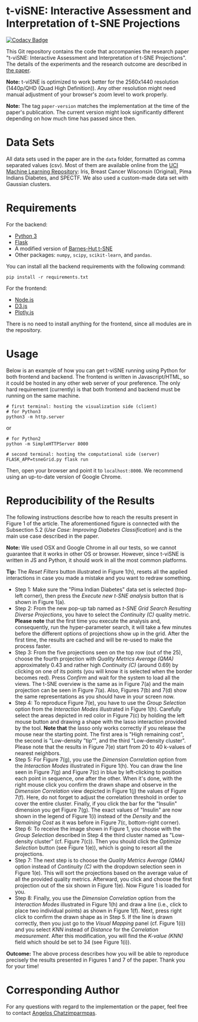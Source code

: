 # t-viSNE: Interactive Assessment and Interpretation of t-SNE Projections #

[![Codacy Badge](https://api.codacy.com/project/badge/Grade/56e643b253bf40afb9d788c0643c6940)](https://www.codacy.com/manual/Angelos-Chatzimparmpas/t-viSNE?utm_source=github.com&amp;utm_medium=referral&amp;utm_content=angeloschatzimparmpas/t-viSNE&amp;utm_campaign=Badge_Grade)

This Git repository contains the code that accompanies the research paper "t-viSNE: Interactive Assessment and Interpretation of t-SNE Projections". The details of the experiments and the research outcome are described in [the paper](https://arxiv.org/abs/2002.06910).

**Note:** t-viSNE is optimized to work better for the 2560x1440 resolution (1440p/QHD (Quad High Definition)). Any other resolution might need manual adjustment of your browser's zoom level to work properly.

**Note:** The tag `paper-version` matches the implementation at the time of the paper's publication. The current version might look significantly different depending on how much time has passed since then.

# Data Sets #
All data sets used in the paper are in the `data` folder, formatted as comma separated values (csv). 
Most of them are available online from the [UCI Machine Learning Repository](http://archive.ics.uci.edu/ml/index.php): Iris, Breast Cancer Wisconsin (Original), Pima Indians Diabetes, and SPECTF. We also used a custom-made data set with Gaussian clusters. 

# Requirements #
For the backend:
- [Python 3](https://www.python.org/downloads/)
- [Flask](https://palletsprojects.com/p/flask/)
- A modified version of [Barnes-Hut t-SNE](https://github.com/lvdmaaten/bhtsne)
- Other packages: `numpy`, `scipy`, `scikit-learn`, and `pandas`.

You can install all the backend requirements with the following command:
```
pip install -r requirements.txt
```

For the frontend:
- [Node.js](https://nodejs.org/en/)
- [D3.js](https://d3js.org/)
- [Plotly.js](https://github.com/plotly/plotly.js/)

There is no need to install anything for the frontend, since all modules are in the repository.


# Usage #
Below is an example of how you can get t-viSNE running using Python for both frontend and backend. The frontend is written in Javascript/HTML, so it could be hosted in any other web server of your preference. The only hard requirement (currently) is that both frontend and backend must be running on the same machine. 
```
# first terminal: hosting the visualization side (client)
# for Python3
python3 -m http.server 
```
or 
```
# for Python2
python -m SimpleHTTPServer 8000
```

```
# second terminal: hosting the computational side (server)
FLASK_APP=tsneGrid.py flask run
```
Then, open your browser and point it to `localhost:8000`. We recommend using an up-to-date version of Google Chrome.

# Reproducibility of the Results #
The following instructions describe how to reach the results present in Figure 1 of the article. The aforementioned figure is connected with the Subsection 5.2 (*Use Case: Improving Diabetes Classification*) and is the main use case described in the paper.

**Note:** We used OSX and Google Chrome in all our tests, so we cannot guarantee that it works in other OS or browser. However, since t-viSNE is written in JS and Python, it should work in all the most common platforms.

**Tip:** The *Reset Filters* button illustrated in Figure 1(h), resets all the applied interactions in case you made a mistake and you want to redraw something.

- Step 1: Make sure the "Pima Indian Diabetes" data set is selected (top-left corner), then press the *Execute new t-SNE analysis* button that is shown in Figure 1(a).
- Step 2: From the new pop-up tab named as *t-SNE Grid Search Resulting Diverse Projections*, you have to select the *Continuity (C)* quality metric. **Please note** that the first time you execute the analysis and, consequently, run the hyper-parameter search, it will take a few minutes before the different options of projections show up in the grid. After the first time, the results are cached and will be re-used to make the process faster.
- Step 3: From the five projections seen on the top row (out of the 25), choose the fourth projection with *Quality Metrics Average (QMA)* approximately 0.43 and rather high *Continuity (C)* (around 0.69) by clicking on one of its points (you will know it is selected when the border becomes red). Press *Confirm* and wait for the system to load all the views. The t-SNE overview is the same as in Figure 7(a) and the main projection can be seen in Figure 7(a). Also, Figures 7(b) and 7(d) show the same representations as you should have in your screen now. 
- Step 4: To reproduce Figure 7(e), you have to use the *Group Selection* option from the *Interaction Modes* illustrated in Figure 1(h). Carefully select the areas depicted in red color in Figure 7(c) by holding the left mouse button and drawing a shape with the lasso interaction provided by the tool. **Note that** the lasso only works correctly if you release the mouse near the starting point. The first area is "High remaining cost", the second is "Low-density ”tip”", and the third "Low-density cluster". Please note that the results in Figure 7(e) start from 20 to 40 k-values of nearest neighbors.
- Step 5: For Figure 7(g), you use the *Dimension Correlation* option from the *Interaction Modes* illustrated in Figure 1(h). You can draw the line seen in Figure 7(g) and Figure 7(c) in blue by left-clicking to position each point in sequence, one after the other. When it's done, with the right mouse click you confirm the drawn shape and observe in the *Dimension Correlation* view depicted in Figure 1(j) the values of Figure 7(f). Here, do not forget to adjust the correlation threshold in order to cover the entire cluster. Finally, if you click the bar for the "Insulin" dimension you get Figure 7(g). The exact values of "Insulin" are now shown in the legend of Figure 1(i) instead of the *Density* and the *Remaining Cost* as it was before in Figure 7(c, bottom-right corner).
- Step 6: To receive the image shown in Figure 1, you choose with the *Group Selection* described in Step 4 the third cluster named as "Low-density cluster" (cf. Figure 7(c)). Then you should click the *Optimize Selection* button (see Figure 1(e)), which is going to resort all the projections. 
- Step 7: The next step is to choose the *Quality Metrics Average (QMA)* option instead of *Continuity (C)* with the dropdown selection seen in Figure 1(e). This will sort the projections based on the average value of all the provided quality metrics. Afterward, you click and choose the first projection out of the six shown in Figure 1(e). Now Figure 1 is loaded for you.
- Step 8: Finally, you use the *Dimension Correlation* option from the *Interaction Modes* illustrated in Figure 1(h) and draw a line (i.e., click to place two individual points) as shown in Figure 1(f). Next, press right click to confirm the drawn shape as in Step 5. If the line is drawn correctly, then you just go to the *Visual Mapping* panel (cf. Figure 1(i)) and you select *KNN* instead of *Distance* for the *Correlation measurement*. After this modification, you will find the *K-value (KNN)* field which should be set to 34 (see Figure 1(i)). 

**Outcome:** The above process describes how you will be able to reproduce precisely the results presented in Figures 1 and 7 of the paper. Thank you for your time!

# Corresponding Author #
For any questions with regard to the implementation or the paper, feel free to contact [Angelos Chatzimparmpas](mailto:angelos.chatzimparmpas@lnu.se).
